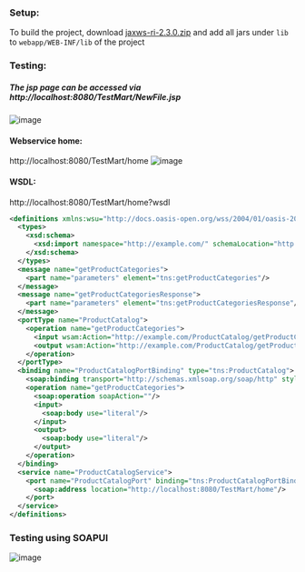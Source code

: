 ### Setup:
To build the project, download <a href="https://github.com/javaee/metro-jax-ws?tab=readme-ov-file">jaxws-ri-2.3.0.zip</a> and add all jars under `lib` to `webapp/WEB-INF/lib` of the project 


### Testing:
##### The jsp page can be accessed via http://localhost:8080/TestMart/NewFile.jsp
  ![image](https://github.com/anushkadeshpande/soap-webservices-scratchpad/assets/53345232/df0d21a3-4b65-46be-8bdf-7428d8d7b334)


#### Webservice home:
  http://localhost:8080/TestMart/home
  ![image](https://github.com/anushkadeshpande/soap-webservices-scratchpad/assets/53345232/496f1cd4-02a2-4881-83e7-928afbc7fa7c)

#### WSDL:
  http://localhost:8080/TestMart/home?wsdl

```xml
<definitions xmlns:wsu="http://docs.oasis-open.org/wss/2004/01/oasis-200401-wss-wssecurity-utility-1.0.xsd" xmlns:wsp="http://www.w3.org/ns/ws-policy" xmlns:wsp1_2="http://schemas.xmlsoap.org/ws/2004/09/policy" xmlns:wsam="http://www.w3.org/2007/05/addressing/metadata" xmlns:soap="http://schemas.xmlsoap.org/wsdl/soap/" xmlns:tns="http://example.com/" xmlns:xsd="http://www.w3.org/2001/XMLSchema" xmlns="http://schemas.xmlsoap.org/wsdl/" targetNamespace="http://example.com/" name="ProductCatalogService">
  <types>
    <xsd:schema>
      <xsd:import namespace="http://example.com/" schemaLocation="http://localhost:8080/TestMart/home?xsd=1"/>
    </xsd:schema>
  </types>
  <message name="getProductCategories">
    <part name="parameters" element="tns:getProductCategories"/>
  </message>
  <message name="getProductCategoriesResponse">
    <part name="parameters" element="tns:getProductCategoriesResponse"/>
  </message>
  <portType name="ProductCatalog">
    <operation name="getProductCategories">
      <input wsam:Action="http://example.com/ProductCatalog/getProductCategoriesRequest" message="tns:getProductCategories"/>
      <output wsam:Action="http://example.com/ProductCatalog/getProductCategoriesResponse" message="tns:getProductCategoriesResponse"/>
    </operation>
  </portType>
  <binding name="ProductCatalogPortBinding" type="tns:ProductCatalog">
    <soap:binding transport="http://schemas.xmlsoap.org/soap/http" style="document"/>
    <operation name="getProductCategories">
      <soap:operation soapAction=""/>
      <input>
        <soap:body use="literal"/>
      </input>
      <output>
        <soap:body use="literal"/>
      </output>
    </operation>
  </binding>
  <service name="ProductCatalogService">
    <port name="ProductCatalogPort" binding="tns:ProductCatalogPortBinding">
      <soap:address location="http://localhost:8080/TestMart/home"/>
    </port>
  </service>
</definitions>
```

### Testing using SOAPUI
![image](https://github.com/anushkadeshpande/soap-webservices-scratchpad/assets/53345232/0b866b87-c8f3-4651-b1d2-6bec569694c8)
